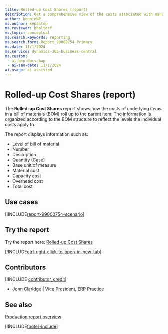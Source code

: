 ```yaml
---
title: Rolled-up Cost Shares (report)
description: Get a comprehensive view of the costs associated with manufactured items, broken down into different cost components such as material, capacity, capacity overhead, subcontracting, and manufacturing overhead.
author: kennieNP
ms.author: kepontop
ms.reviewer: bholtorf
ms.topic: conceptual
ms.search.keywords: reporting
ms.search.form: Report_99000754_Primary
ms.date: 11/1/2024
ms.service: dynamics-365-business-central
ms.custom:
 - ai-gen-docs-bap
 - ai-seo-date: 11/1/2024
ai.usage: ai-assisted
---
```


# Rolled-up Cost Shares (report)

The **Rolled-up Cost Shares** report shows how the costs of underlying items in a bill of materials (BOM) roll up to the parent item. The information is organized according to the BOM structure to reflect the levels the individual costs apply to.

The report displays information such as:

- Level of bill of material
- Number
- Description
- Quantity (Case)
- Base unit of measure
- Material cost
- Capacity cost
- Overhead cost
- Total cost

## Use cases

[!INCLUDE[report-99000754-scenario](../includes/report-99000754-scenario-include.md)]

<!-- 

Prompt

Below is a report in an ERP system. Provide 3-4 use cases for different personas working with manufacturing

Format like this:    
  
As a <persona>, use the report to    
* use case 1  
* use case 2    

Do not capitalize the persona names. 

Do not start lines with "Use the data to"

## Report name
Rolled-up Cost Shares

## Report description

### What the report does

### Use cases
Get a comprehensive view of the costs associated with manufactured items, broken down into different cost components such as material, capacity, capacity overhead, subcontracting, and manufacturing overhead.

Please include your data sources and URLs

-->

## Try the report

Try the report here: [Rolled-up Cost Shares](https://businesscentral.dynamics.com?report=99000754)

[!INCLUDE[ctrl-right-click-to-open-in-new-tab](../includes/ctrl-right-click-to-open-in-new-tab.md)]

## Contributors

[!INCLUDE [contributor_credit](../includes/contributor_credit.md)]

- [Jenn Claridge](https://www.linkedin.com/in/jenn-morton-sabre/) | Vice President, ERP Practice

## See also

[Production report overview](../production-reports.md)  

[!INCLUDE[footer-include](../includes/footer-banner.md)]
